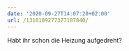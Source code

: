 ```yaml
---
date: '2020-09-27T14:07:20+02:00'
url: /1310189277377187840/
---
```

Habt ihr schon die Heizung aufgedreht?
